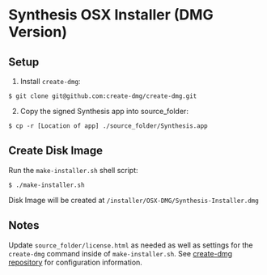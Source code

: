 # Synthesis OSX Installer (DMG Version)

## Setup
1. Install `create-dmg`:
```
$ git clone git@github.com:create-dmg/create-dmg.git
```

2. Copy the signed Synthesis app into source_folder:
```
$ cp -r [Location of app] ./source_folder/Synthesis.app
```

## Create Disk Image
Run the `make-installer.sh` shell script:
```
$ ./make-installer.sh
```

Disk Image will be created at `/installer/OSX-DMG/Synthesis-Installer.dmg`

## Notes
Update `source_folder/license.html` as needed as well as settings for the `create-dmg` command inside of `make-installer.sh`. See [create-dmg repository](https://github.com/create-dmg/create-dmg) for configuration information.